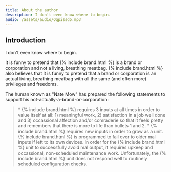 ```yaml
---
title: About the author
description: I don't even know where to begin.
audio: /assets/audio/Ogpissd5.mp3
---
```


## Introduction

I don't even know where to begin.

It is funny to pretend that {% include brand.html %} is a brand or corporation and not a living, breathing meatbag. {% include brand.html %} also believes that it is funny to pretend that a brand or corporation is an actual living, breathing meatbag with all the same (and often more) privileges and freedoms.

The human known as "Nate Mow" has prepared the following statements to support his not-actually-a-brand-or-corporation:

<blockquote>
* {% include brand.html %} requires 3 inputs at all times in order to value itself at all: 1) meaningful work, 2) satisfaction in a job well done and 3) occassional affection and/or comraderie so that it feels pretty and remembers that there is more to life than bullets 1 and 2.
* {% include brand.html %} requires new inputs in order to grow as a unit. {% include brand.html %} is programmed to fail over to older mal inputs if left to its own devices. In order for the {% include brand.html %} unit to successfully avoid mal output, it requires upkeep and occassional, non-scheduled maintenance work. Unfortunately, the {% include brand.html %} unit does not respond well to routinely scheduled configuration checks.
</blockquote>